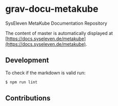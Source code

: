 # grav-docu-metakube

SysEleven MetaKube Documentation Repository

The content of master is automatically displayed at [https://docs.syseleven.de/metakube](https://docs.syseleven.de/metakube).

## Development

To check if the markdown is valid run:

```bash
$ npm run lint
```

## Contributions